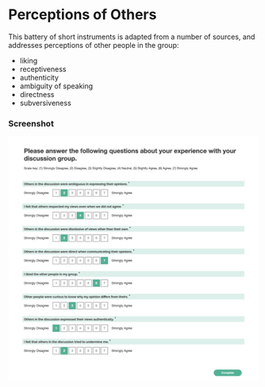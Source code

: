 # Perceptions of Others

This battery of short instruments is adapted from a number of sources, and addresses perceptions of other people in the group:

- liking
- receptiveness
- authenticity
- ambiguity of speaking
- directness
- subversiveness

### Screenshot

![Screenshot](screenshot.png)
